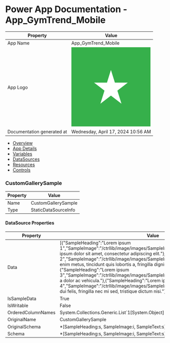 ﻿# Power App Documentation \- App\_GymTrend\_Mobile

| Property                   | Value                                   |
| -------------------------- | --------------------------------------- |
| App Name                   | App\_GymTrend\_Mobile                   |
| App Logo                   | ![App Logo](resources/applogoSmall.png) |
| Documentation generated at | Wednesday, April 17, 2024 10:56 AM      |

- [Overview](index-App_GymTrend_Mobile.md)
- [App Details](appdetails-App_GymTrend_Mobile.md)
- [Variables](variables-App_GymTrend_Mobile.md)
- [DataSources](datasources-App_GymTrend_Mobile.md)
- [Resources](resources-App_GymTrend_Mobile.md)
- [Controls](controls-App_GymTrend_Mobile.md)

### CustomGallerySample

| Property | Value                |
| -------- | -------------------- |
| Name     | CustomGallerySample  |
| Type     | StaticDataSourceInfo |

#### DataSource Properties

| Property           | Value                                                                                                                                                                                                                                                                                                                                                                                                                                                                                                                                                                                                                                                                                      |
| ------------------ | ------------------------------------------------------------------------------------------------------------------------------------------------------------------------------------------------------------------------------------------------------------------------------------------------------------------------------------------------------------------------------------------------------------------------------------------------------------------------------------------------------------------------------------------------------------------------------------------------------------------------------------------------------------------------------------------ |
| Data               | \[{"SampleHeading":"Lorem ipsum 1","SampleImage":"\/ctrllib\/image\/images\/SampleImage.svg","SampleText":"Lorem ipsum dolor sit amet, consectetur adipiscing elit."},{"SampleHeading":"Lorem ipsum 2","SampleImage":"\/ctrllib\/image\/images\/SampleImage.svg","SampleText":"Suspendisse enim metus, tincidunt quis lobortis a, fringilla dignissim neque."},{"SampleHeading":"Lorem ipsum 3","SampleImage":"\/ctrllib\/image\/images\/SampleImage.svg","SampleText":"Ut pharetra a dolor ac vehicula."},{"SampleHeading":"Lorem ipsum 4","SampleImage":"\/ctrllib\/image\/images\/SampleImage.svg","SampleText":"Vestibulum dui felis, fringilla nec mi sed, tristique dictum nisi."}\] |
| IsSampleData       | True                                                                                                                                                                                                                                                                                                                                                                                                                                                                                                                                                                                                                                                                                       |
| IsWritable         | False                                                                                                                                                                                                                                                                                                                                                                                                                                                                                                                                                                                                                                                                                      |
| OrderedColumnNames | System.Collections.Generic.List\`1\[System.Object\]                                                                                                                                                                                                                                                                                                                                                                                                                                                                                                                                                                                                                                        |
| OriginalName       | CustomGallerySample                                                                                                                                                                                                                                                                                                                                                                                                                                                                                                                                                                                                                                                                        |
| OriginalSchema     | \*\[SampleHeading:s, SampleImage:i, SampleText:s\]                                                                                                                                                                                                                                                                                                                                                                                                                                                                                                                                                                                                                                         |
| Schema             | \*\[SampleHeading:s, SampleImage:i, SampleText:s\]                                                                                                                                                                                                                                                                                                                                                                                                                                                                                                                                                                                                                                         |
